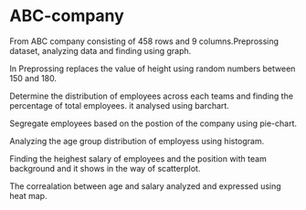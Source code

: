 # ABC-company

From ABC company consisting of 458 rows and 9 columns.Preprossing dataset, analyzing data and finding using graph.

In Preprossing replaces the value of height using random numbers between 150 and 180.

Determine the distribution of employees across each teams and finding the percentage of total employees. it analysed using barchart.

Segregate employees based on the postion of the company using pie-chart.

Analyzing the age group distribution of employess using histogram.

Finding the heighest salary of employees and the position with team background and it shows in the way of scatterplot.

The correalation between age and salary analyzed and expressed using heat map.
